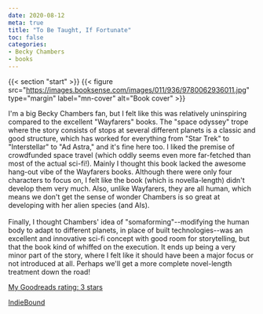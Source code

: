 ```yaml
---
date: 2020-08-12
meta: true
title: "To Be Taught, If Fortunate"
toc: false
categories:
- Becky Chambers
- books
---
```


{{< section "start" >}}
{{< figure src="https://images.booksense.com/images/011/936/9780062936011.jpg" type="margin" label="mn-cover" alt="Book cover" >}}

I'm a big Becky Chambers fan, but I felt like this was relatively uninspiring compared to the excellent "Wayfarers" books. The "space odyssey" trope where the story consists of stops at several different planets is a classic and good structure, which has worked for everything from "Star Trek" to "Interstellar" to "Ad Astra," and it's fine here too. I liked the premise of crowdfunded space travel (which oddly seems even more far-fetched than most of the actual sci-fi!). Mainly I thought this book lacked the awesome hang-out vibe of the Wayfarers books. Although there were only four characters to focus on, I felt like the book (which is novella-length) didn't develop them very much. Also, unlike Wayfarers, they are all human, which means we don't get the sense of wonder Chambers is so great at developing with her alien species (and AIs). <br /><br />Finally, I thought Chambers' idea of "somaforming"--modifying the human body to adapt to different planets, in place of built technologies--was an excellent and innovative sci-fi concept with good room for storytelling, but that the book kind of whiffed on the execution. It ends up being a very minor part of the story, where I felt like it should have been a major focus or not introduced at all. Perhaps we'll get a more complete novel-length treatment down the road!

[My Goodreads rating: 3 stars](https://www.goodreads.com/review/show/3458260474)  

[IndieBound](https://www.indiebound.org/book/9780062936011)
